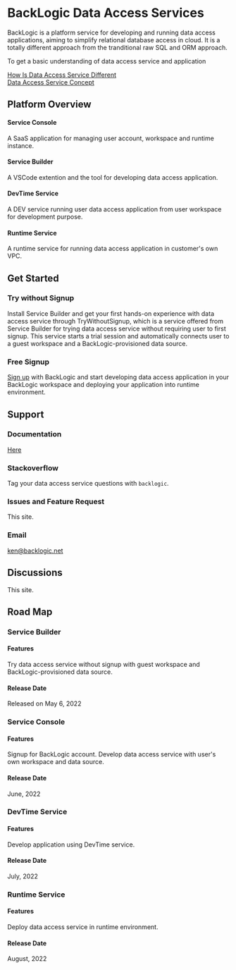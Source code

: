 # BackLogic Data Access Services

BackLogic is a platform service for developing and running data access applications, aiming to simplify relational database access in cloud. It is a totally different approach from the tranditional raw SQL and ORM approach.

To get a basic understanding of data access service and application

[How Is Data Access Service Different](https://www.backlogic.net)  
[Data Access Service Concept](https://www.backlogic.net)

## Platform Overview

#### Service Console

A SaaS application for managing user account, workspace and runtime instance.

#### Service Builder

A VSCode extention and the tool for developing data access application.

#### DevTime Service

A DEV service running user data access application from user workspace for development purpose.

#### Runtime Service

A runtime service for running data access application in customer's own VPC.

## Get Started

### Try without Signup

Install Service Builder and get your first hands-on experience with data access service through TryWithoutSignup, which is a service offered from Service Builder for trying data access service without requiring user to first signup. This service starts a trial session and automatically connects user to a guest workspace and a BackLogic-provisioned data source.

### Free Signup

[Sign up](https://console.backlogic.net) with BackLogic and start developing data access application in your BackLogic workspace and deploying your application into runtime environment.


## Support

### Documentation

[Here](https://github.com/bklogic/backlogic-data-access-services/wikis)

### Stackoverflow

Tag your data access service questions with `backlogic`.

### Issues and Feature Request

This site.

### Email
ken@backlogic.net

## Discussions

This site.

## Road Map

### Service Builder
#### Features
Try data access service without signup with guest workspace and BackLogic-provisioned data source.
#### Release Date
Released on May 6, 2022

### Service Console
#### Features
Signup for BackLogic account.
Develop data access service with user's own workspace and data source.
#### Release Date
June, 2022

### DevTime Service
#### Features
Develop application using DevTime service.
#### Release Date
July, 2022

### Runtime Service
#### Features
Deploy data access service in runtime environment.
#### Release Date
August, 2022



